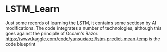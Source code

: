 # LSTM_Learn
Just some records of learning the LSTM, it contains some sectiosn by AI modifications. The code integrates a number of technologies, although this goes against the principle of Occam's Razor.
https://www.kaggle.com/code/yunsuxiaozi/lstm-predict-mean-temp is the code blueprint
